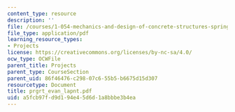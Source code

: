 ```yaml
---
content_type: resource
description: ''
file: /courses/1-054-mechanics-and-design-of-concrete-structures-spring-2004/a5fcb97fd9d194e45d6d1a8bbbe3b4ea_prgrt_evan_lapnt.pdf
file_type: application/pdf
learning_resource_types:
- Projects
license: https://creativecommons.org/licenses/by-nc-sa/4.0/
ocw_type: OCWFile
parent_title: Projects
parent_type: CourseSection
parent_uid: 86f46476-c298-07c6-55b5-b6675d15d307
resourcetype: Document
title: prgrt_evan_lapnt.pdf
uid: a5fcb97f-d9d1-94e4-5d6d-1a8bbbe3b4ea
---
```


